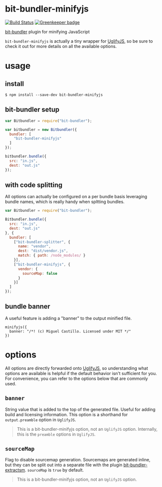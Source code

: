 # bit-bundler-minifyjs

[![Build Status](https://travis-ci.org/MiguelCastillo/bit-bundler-minifyjs.svg?branch=master)](https://travis-ci.org/MiguelCastillo/bit-bundler-minifyjs) [![Greenkeeper badge](https://badges.greenkeeper.io/MiguelCastillo/bit-bundler-minifyjs.svg)](https://greenkeeper.io/)

[bit-bundler](https://github.com/MiguelCastillo/bit-bundler) plugin for minifying JavaScript

`bit-bundler-minifyjs` is actually a tiny wrapper for [UglifyJS](https://github.com/mishoo/UglifyJS2), so be sure to check it out for more details on all the available options.

# usage

## install

```
$ npm install --save-dev bit-bundler-minifyjs
```

## bit-bundler setup
``` javascript
var Bitbundler = require("bit-bundler");

var bitbundler = new Bitbundler({
  bundler: [
    "bit-bundler-minifyjs"
  ]
});

bitbundler.bundle({
  src: "in.js",
  dest: "out.js"
});
```


## with code splitting

All options can actually be configured on a per bundle basis leveraging bundle names, which is really handy when spltting bundles.

``` javascript
var Bitbundler = require("bit-bundler");

Bitbundler.bundle({
  src: "in.js",
  dest: "out.js"
}, {
  bundler: [
    ["bit-bundler-splitter", {
      name: "vendor",
      dest: "dist/vendor.js",
      match: { path: /node_modules/ }
    }],
    ["bit-bundler-minifyjs", {
      vendor: {
        sourceMap: false
      }
    }]
  ]
});
```

## bundle banner

A useful feature is adding a "banner" to the output minified file.

```
minifyjs({
  banner: "/*! (c) Miguel Castillo. Licensed under MIT */"
})
```


# options

All options are directly forwarded onto [UglifyJS](https://github.com/mishoo/UglifyJS2), so understanding what options are available is helpful if the default behavior isn't sufficient for you. For convenience, you can refer to the options below that are commonly used.


## `banner`

String value that is added to the top of the generated file. Useful for adding build and licensing information.  This option is a shorthand for `output.preamble` option in `UglifyJS`.

> This is a bit-bundler-minifyjs option, not an `UglifyJS` option. Internally, this is the `preamble` options in `UglifyJS`.


## `sourceMap`

Flag to disable sourcemap generation. Sourcemaps are generated inline, but they can be split out into a separate file with the plugin [bit-bundler-extractsm](https://github.com/MiguelCastillo/bit-bundler-extractsm). `sourceMap` is `true` by default.

> This is a bit-bundler-minifyjs option, not an `UglifyJS` option.
